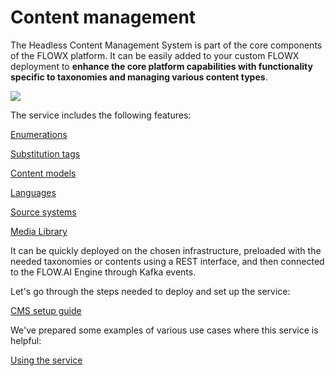 # Content management

The Headless Content Management System is part of the core components of the FLOWX platform. It can be easily added to your custom FLOWX deployment to **enhance the core platform capabilities with functionality specific to taxonomies and managing various content types**.

![](https://s3.eu-west-1.amazonaws.com/docx.flowx.ai/3.0/content_management.png#center)

The service includes the following features:


[Enumerations](enumerations)

[Substitution tags](substitution-tags)

[Content models](content-models)

[Languages](languages)

[Source systems](source-systems)

[Media Library](media-library)

It can be quickly deployed on the chosen infrastructure, preloaded with the needed taxonomies or contents using a REST interface, and then connected to the FLOW.AI Engine through Kafka events.

Let's go through the steps needed to deploy and set up the service:

[CMS setup guide](../../../../platform-setup-guides/audit-setup-guide/)

We've prepared some examples of various use cases where this service is helpful:

[Using the service](using-the-service)
